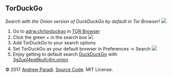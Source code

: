 TorDuckGo
---

*Search with the Onion version of DuckDuckGo by default in Tor Browser!*
![](http://www.adrw.ch/torduckgo/img/preview.png)

1. Go to [adrw.ch/torduckgo](http://www.adrw.ch/torduckgo/) in [TOR Browser](https://www.torproject.org/projects/torbrowser.html)
2. Click the green + in the search box
![](http://www.adrw.ch/torduckgo/img/green-search.png)
3. Add TorDuckGo to your search options
4. Set TorDuckGo as your default browser in Preferences -> Search
![](http://www.adrw.ch/torduckgo/img/choose-default-search.png)
5. Enjoy getting to default search [DuckDuckGo](https://duckduckgo.com) with [3g2upl4pq6kufc4m.onion](https://3g2upl4pq6kufc4m.onion/)

&copy; 2017 [Andrew Paradi](http://www.adrw.ch/). [Source Code](https://github.com/andrewparadi/torduckgo/tree/gh-pages). MIT License.
